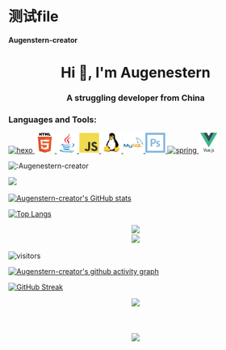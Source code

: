 # 测试file
#### Augenstern-creator
<h1 align="center">Hi 👋, I'm Augenestern</h1>
<h3 align="center">A struggling developer from China</h3>


<h3 align="left">Languages and Tools:</h3>
<p align="left"> <a href="hexo.io/" target="_blank" rel="noreferrer"> <img src="https://www.vectorlogo.zone/logos/hexoio/hexoio-icon.svg" alt="hexo" width="40" height="40"/> </a> <a href="https://www.w3.org/html/" target="_blank" rel="noreferrer"> <img src="https://raw.githubusercontent.com/devicons/devicon/master/icons/html5/html5-original-wordmark.svg" alt="html5" width="40" height="40"/> </a> <a href="https://www.java.com" target="_blank" rel="noreferrer"> <img src="https://raw.githubusercontent.com/devicons/devicon/master/icons/java/java-original.svg" alt="java" width="40" height="40"/> </a> <a href="https://developer.mozilla.org/en-US/docs/Web/JavaScript" target="_blank" rel="noreferrer"> <img src="https://raw.githubusercontent.com/devicons/devicon/master/icons/javascript/javascript-original.svg" alt="javascript" width="40" height="40"/> </a> <a href="https://www.linux.org/" target="_blank" rel="noreferrer"> <img src="https://raw.githubusercontent.com/devicons/devicon/master/icons/linux/linux-original.svg" alt="linux" width="40" height="40"/> </a> <a href="https://www.mysql.com/" target="_blank" rel="noreferrer"> <img src="https://raw.githubusercontent.com/devicons/devicon/master/icons/mysql/mysql-original-wordmark.svg" alt="mysql" width="40" height="40"/> </a> <a href="https://www.photoshop.com/en" target="_blank" rel="noreferrer"> <img src="https://raw.githubusercontent.com/devicons/devicon/master/icons/photoshop/photoshop-line.svg" alt="photoshop" width="40" height="40"/> </a> <a href="https://spring.io/" target="_blank" rel="noreferrer"> <img src="https://www.vectorlogo.zone/logos/springio/springio-icon.svg" alt="spring" width="40" height="40"/> </a> <a href="https://vuejs.org/" target="_blank" rel="noreferrer"> <img src="https://raw.githubusercontent.com/devicons/devicon/master/icons/vuejs/vuejs-original-wordmark.svg" alt="vuejs" width="40" height="40"/> </a> </p>


![:Augenestern-creator](https://count.getloli.com/get/@:Augenestern-creator?theme=gelbooru-h)

![](https://img.shields.io/badge/%E5%86%99%E4%BD%9C%E5%B7%A5%E5%85%B7-Typora-yellowgreen)

[![Augenstern-creator's GitHub stats](https://github-readme-stats.vercel.app/api?username=Augenstern-creator&show_icons=true&theme=radical)](https://github.com/anuraghazra/github-readme-stats)


[![Top Langs](https://github-readme-stats.vercel.app/api/top-langs/?username=Augenstern-creator&layout=compact)](https://github.com/anuraghazra/github-readme-stats)



<div align="center"> <img src="https://metrics.lecoq.io/Augenstern-creator?template=classic&config.timezone=Asia%2FShanghai"> </div>


<div align="center"> <img src="https://github-profile-trophy.vercel.app/?username=Augenstern-creator&theme=matrix"> </div>




 ![visitors](https://visitor-badge.glitch.me/badge?page_id=Augenstern-creator&left_color=green&right_color=red)
 
 
 
 [![Augenstern-creator's github activity graph](https://activity-graph.herokuapp.com/graph?username=Augenstern-creator&theme=dracula)](https://github.com/ashutosh00710/github-readme-activity-graph)
 
 [![GitHub Streak](https://github-readme-streak-stats.herokuapp.com/?user=Augenstern-creator&theme=dark)](https://git.io/streak-stats)

 
 
<div align="center"> <img src="https://stats.justsong.cn/api/csdn?id=Augenstern_QXL&theme=dark"> </div>
 
<h1 align="center"> <img src="https://readme-typing-svg.herokuapp.com/?lines=这世界那么多人;致敬奋斗路上劈星斩月的你!&center=true&size=27"> </h1>
 
